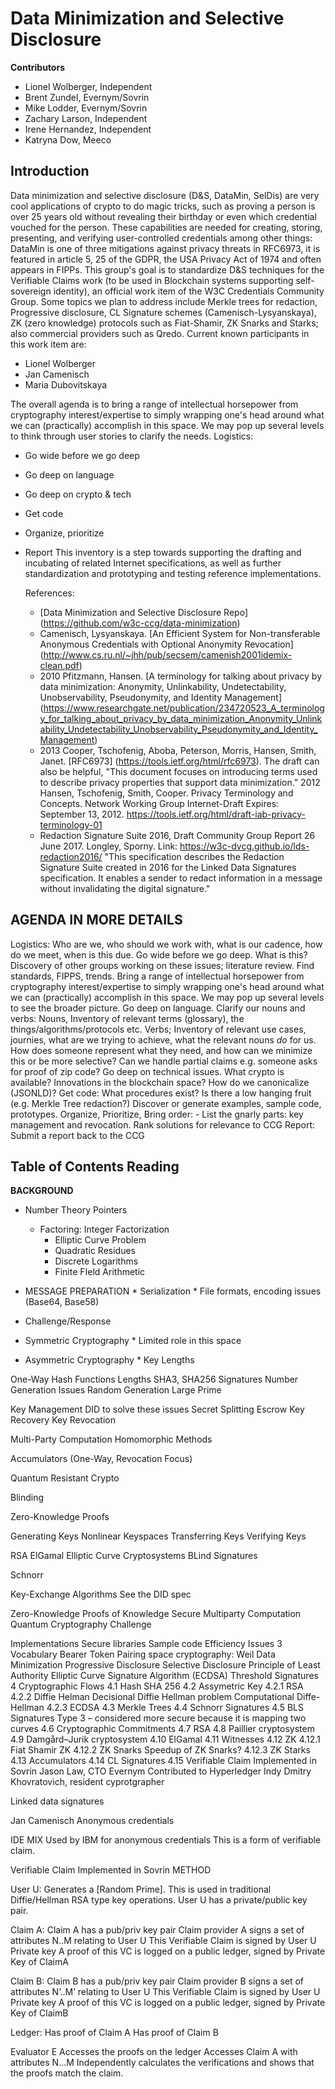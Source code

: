 # Data Minimization and Selective Disclosure

**Contributors**
* Lionel Wolberger, Independent
* Brent Zundel, Evernym/Sovrin
* Mike Lodder, Evernym/Sovrin
* Zachary Larson, Independent
* Irene Hernandez, Independent 
* Katryna Dow, Meeco














## Introduction
Data minimization and selective disclosure (D&S, DataMin, SelDis) are very cool applications of crypto to do magic tricks, such as proving a person is over 25 years old without revealing their birthday or even which credential vouched for the person.
These capabilities are needed for creating, storing, presenting, and verifying user-controlled credentials among other things: DataMin is one of three mitigations against privacy threats in RFC6973, it is featured in article 5, 25 of the GDPR, the USA Privacy Act of 1974 and often appears in FIPPs. This group's goal is to standardize D&S techniques for the Verifiable Claims work (to be used in Blockchain systems supporting self-sovereign identity), an official work item of the W3C Credentials Community Group. Some topics we plan to address include Merkle trees for redaction, Progressive disclosure, CL Signature schemes (Camenisch-Lysyanskaya), ZK (zero knowledge) protocols such as Fiat-Shamir, ZK Snarks and Starks; also commercial providers such as Qredo. 
Current known participants in this work item are:
* Lionel Wolberger
* Jan Camenisch
* Maria Dubovitskaya

The overall agenda is to bring a range of intellectual horsepower from cryptography interest/expertise to simply wrapping one's head around what we can (practically) accomplish in this space. We may pop up several levels to think through user stories to clarify the needs. 
Logistics:
* Go wide before we go deep
* Go deep on language
* Go deep on crypto & tech
* Get code
* Organize, prioritize
* Report
This inventory is a step towards supporting the drafting and incubating of related Internet specifications, as well as further standardization and prototyping and testing reference implementations.

    References:
    * [Data Minimization and Selective Disclosure Repo] (https://github.com/w3c-ccg/data-minimization)
    * Camenisch, Lysyanskaya. [An Efficient System for Non-transferable Anonymous Credentials with Optional Anonymity Revocation] (http://www.cs.ru.nl/~jhh/pub/secsem/camenish2001idemix-clean.pdf)
    * 2010 Pfitzmann, Hansen. [A terminology for talking about privacy by data minimization: Anonymity, Unlinkability, Undetectability, Unobservability, Pseudonymity, and Identity Management] (https://www.researchgate.net/publication/234720523_A_terminology_for_talking_about_privacy_by_data_minimization_Anonymity_Unlinkability_Undetectability_Unobservability_Pseudonymity_and_Identity_Management)
    * 2013 Cooper, Tschofenig, Aboba, Peterson, Morris, Hansen, Smith, Janet. [RFC6973] (https://tools.ietf.org/html/rfc6973). The draft can also be helpful, "This document focuses on introducing terms used to describe privacy properties that support data minimization." 2012 Hansen, Tschofenig, Smith, Cooper. Privacy Terminology and Concepts. Network Working Group Internet-Draft Expires: September 13, 2012. https://tools.ietf.org/html/draft-iab-privacy-terminology-01
    * Redaction Signature Suite 2016, Draft Community Group Report 26 June 2017. Longley, Sporny. Link: https://w3c-dvcg.github.io/lds-redaction2016/  "This specification describes the Redaction Signature Suite created in 2016 for the Linked Data Signatures specification. It enables a sender to redact information in a message without invalidating the digital signature."

## AGENDA IN MORE DETAILS
Logistics: Who are we, who should we work with, what is our cadence, how do we meet, when is this due. 
Go wide before we go deep. What is this? Discovery of other groups working on these issues; literature review. Find standards, FIPPS, trends. Bring a range of intellectual horsepower from cryptography interest/expertise to simply wrapping one's head around what we can (practically) accomplish in this space. We may pop up several levels to see the broader picture. 
Go deep on language. Clarify our nouns and verbs: Nouns, Inventory of relevant terms (glossary), the things/algorithms/protocols etc.  Verbs; Inventory of relevant use cases, journies, what are we trying to achieve, what the relevant nouns *do* for us. How does someone represent what they need, and how can we minimize this or be more selective? Can we handle partial claims e.g. someone asks for proof of zip code? 
Go deep on technical issues. What crypto is available? Innovations in the blockchain space? How do we canonicalize (JSONLD)?
Get code: What procedures exist? Is there a low hanging fruit (e.g. Merkle Tree redaction?) Discover or generate examples, sample code, prototypes. 
Organize, Prioritize, Bring order: - List the gnarly parts: key management and revocation. Rank solutions for relevance to CCG
Report: Submit a report back to the CCG
## Table of Contents Reading
**BACKGROUND**
* Number Theory Pointers
    * Factoring: Integer Factorization
	  * Elliptic Curve Problem
	  * Quadratic Residues
	  * Discrete Logarithms
	  * Finite FIeld Arithmetic
* MESSAGE PREPARATION
	  * Serialization
	  * File formats, encoding issues (Base64, Base58)
* Challenge/Response

* Symmetric Cryptography 
	  * Limited role in this space
* Asymmetric Cryptography 
	  * Key Lengths

One-Way Hash Functions 
	Lengths
	SHA3, SHA256
Signatures 
Number Generation Issues
	Random	 Generation
	Large Prime

Key Management
	DID to solve these issues
	Secret Splitting 
	Escrow
	Key Recovery
	Key Revocation

Multi-Party Computation
Homomorphic Methods

Accumulators (One-Way,	Revocation Focus)

Quantum Resistant Crypto

Blinding 

Zero-Knowledge Proofs 

Generating Keys 
Nonlinear Keyspaces 
Transferring Keys 
Verifying Keys 

RSA 
ElGamal 
Elliptic Curve Cryptosystems 
BLind Signatures

Schnorr 

Key-Exchange Algorithms 
	See the DID spec

Zero-Knowledge Proofs of Knowledge 
Secure Multiparty Computation 
Quantum Cryptography Challenge

Implementations
	Secure libraries
	Sample code
	Efficiency Issues
3 Vocabulary
Bearer Token 
Pairing space cryptography: Weil
Data Minimization
Progressive Disclosure
Selective Disclosure
Principle of Least Authority
Elliptic Curve Signature Algorithm (ECDSA) 
Threshold Signatures
4 Cryptographic Flows
4.1 Hash
SHA 256
4.2 Assymetric Key
4.2.1 RSA
4.2.2 Diffie Helman
Decisional Diffie Hellman problem
Computational Diffe-Hellman
4.2.3 ECDSA
4.3 Merkle Trees
4.4 Schnorr Signatures
4.5 BLS Signatures
Type 3 – considered more secure because it is mapping two curves
4.6 Cryptographic Commitments
4.7 RSA
4.8 Paillier cryptosystem
4.9 Damgård–Jurik cryptosystem
4.10 ElGamal
4.11 Witnesses
4.12 ZK 
4.12.1 Fiat Shamir ZK
4.12.2 ZK Snarks
Speedup of ZK Snarks?
4.12.3 ZK Starks
4.13 Accumulators
4.14 CL Signatures
4.15 Verifiable Claim Implemented in Sovrin
Jason Law, CTO Evernym
Contributed to Hyperledger Indy
Dmitry Khovratovich, resident cyprotgrapher

Linked data signatures

Jan Camenisch
Anonymous credentials

IDE MIX
Used by IBM for anonymous credentials
This is a form of verifiable claim.

Verifiable Claim Implemented in Sovrin
METHOD 

User U: 
Generates a [Random Prime]. This is used in traditional Diffie/Hellman RSA type key operations.
User U has a private/public key pair.

Claim A:
Claim A has a pub/priv key pair
Claim provider A signs a set of attributes N..M relating to User U
This Verifiable Claim is signed by User U Private key
A proof of this VC is logged on a public ledger, signed by Private Key of ClaimA

Claim B:
Claim B has a pub/priv key pair
Claim provider B signs a set of attributes N’..M’ relating to User U
This Verifiable Claim is signed by User U Private key
A proof of this VC is logged on a public ledger, signed by Private Key of ClaimB

Ledger:
Has proof of Claim A
Has proof of Claim B

Evaluator E
Accesses the proofs on the ledger
Accesses Claim A with attributes N…M
Independently calculates the verifications and shows that the proofs match the claim.
